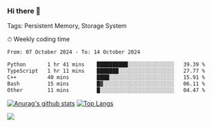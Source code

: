 ### Hi there 👋

Tags: Persistent Memory, Storage System

<!--

[![Anurag's github stats](https://github-readme-stats.vercel.app/api?username=wwyf)](https://github.com/anuraghazra/github-readme-stats)

[![Anurag's github stats](https://github-readme-stats.vercel.app/api?username=wwyf&count_private=true)](https://github.com/anuraghazra/github-readme-stats)


[![Top Langs](https://github-readme-stats.vercel.app/api/top-langs/?username=wwyf&count_private=true&&hide=jupyter%20notebook,html)](https://github.com/anuraghazra/github-readme-stats)



-->


⏱ Weekly coding time

<!--START_SECTION:waka-->

```txt
From: 07 October 2024 - To: 14 October 2024

Python       1 hr 41 mins    ██████████░░░░░░░░░░░░░░░   39.39 %
TypeScript   1 hr 11 mins    ███████░░░░░░░░░░░░░░░░░░   27.77 %
C++          40 mins         ████░░░░░░░░░░░░░░░░░░░░░   15.91 %
Bash         15 mins         █▓░░░░░░░░░░░░░░░░░░░░░░░   06.11 %
Other        11 mins         █░░░░░░░░░░░░░░░░░░░░░░░░   04.47 %
```

<!--END_SECTION:waka-->



[![Anurag's github stats](https://github-readme-stats.vercel.app/api?username=wwyf&count_private=true&show_icons=true&hide_border=true)](https://github.com/anuraghazra/github-readme-stats) [![Top Langs](https://github-readme-stats.vercel.app/api/top-langs/?username=wwyf&count_private=true&hide=jupyter%20notebook,html,OpenEdge%20ABL&langs_count=10&layout=compact&hide_border=true)](https://github.com/anuraghazra/github-readme-stats)

<!--

[![willianrod's wakatime stats](https://github-readme-stats.vercel.app/api/wakatime?username=wwyf)](https://github.com/anuraghazra/github-readme-stats)


-->

![](https://hit.yhype.me/github/profile?user_id=23121291)
